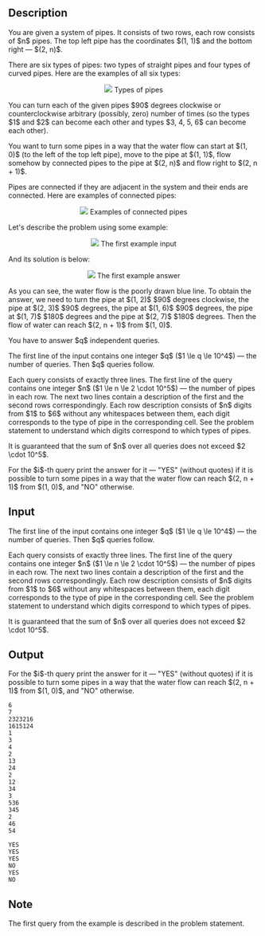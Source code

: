 ## Description

<div><p>You are given a system of pipes. It consists of two rows, each row consists of $n$ pipes. The top left pipe has the coordinates $(1, 1)$ and the bottom right — $(2, n)$.</p><p>There are six types of pipes: two types of straight pipes and four types of curved pipes. Here are the examples of all six types:</p><center> <img class="tex-graphics" src="file://laXw4lEM.png" style="max-width: 100.0%;max-height: 100.0%;"> Types of pipes </center><p>You can turn each of the given pipes $90$ degrees clockwise or counterclockwise <span class="tex-font-style-bf">arbitrary (possibly, zero) number of times</span> (so the types $1$ and $2$ can become each other and types $3, 4, 5, 6$ can become each other).</p><p>You want to turn some pipes in a way that the water flow can start at $(1, 0)$ (to the left of the top left pipe), move to the pipe at $(1, 1)$, flow somehow by <span class="tex-font-style-bf">connected pipes</span> to the pipe at $(2, n)$ and flow right to $(2, n + 1)$.</p><p>Pipes are connected if they are adjacent in the system and their ends are connected. Here are examples of connected pipes:</p><center> <img class="tex-graphics" src="file://X6z913nk.png" style="max-width: 100.0%;max-height: 100.0%;"> Examples of connected pipes </center><p>Let's describe the problem using some example:</p><center> <img class="tex-graphics" src="file://4bKywoqc.png" style="max-width: 100.0%;max-height: 100.0%;"> The first example input </center><p>And its solution is below: </p><center> <img class="tex-graphics" src="file://WQkGGO2m.png" style="max-width: 100.0%;max-height: 100.0%;"> The first example answer </center><p>As you can see, the water flow is the poorly drawn blue line. To obtain the answer, we need to turn the pipe at $(1, 2)$ $90$ degrees clockwise, the pipe at $(2, 3)$ $90$ degrees, the pipe at $(1, 6)$ $90$ degrees, the pipe at $(1, 7)$ $180$ degrees and the pipe at $(2, 7)$ $180$ degrees. Then the flow of water can reach $(2, n + 1)$ from $(1, 0)$.</p><p>You have to answer $q$ independent queries.</p></div><div class="input-specification"><p>The first line of the input contains one integer $q$ ($1 \le q \le 10^4$) — the number of queries. Then $q$ queries follow.</p><p>Each query consists of exactly three lines. The first line of the query contains one integer $n$ ($1 \le n \le 2 \cdot 10^5$) — the number of pipes in each row. The next two lines contain a description of the first and the second rows correspondingly. Each row description consists of $n$ digits from $1$ to $6$ without any whitespaces between them, each digit corresponds to the type of pipe in the corresponding cell. See the problem statement to understand which digits correspond to which types of pipes.</p><p>It is guaranteed that the sum of $n$ over all queries does not exceed $2 \cdot 10^5$.</p></div><div class="output-specification"><p>For the $i$-th query print the answer for it — "<span class="tex-font-style-tt">YES</span>" (without quotes) if it is possible to turn some pipes in a way that the water flow can reach $(2, n + 1)$ from $(1, 0)$, and "<span class="tex-font-style-tt">NO</span>" otherwise.</p></div>

## Input

<p>The first line of the input contains one integer $q$ ($1 \le q \le 10^4$) — the number of queries. Then $q$ queries follow.</p><p>Each query consists of exactly three lines. The first line of the query contains one integer $n$ ($1 \le n \le 2 \cdot 10^5$) — the number of pipes in each row. The next two lines contain a description of the first and the second rows correspondingly. Each row description consists of $n$ digits from $1$ to $6$ without any whitespaces between them, each digit corresponds to the type of pipe in the corresponding cell. See the problem statement to understand which digits correspond to which types of pipes.</p><p>It is guaranteed that the sum of $n$ over all queries does not exceed $2 \cdot 10^5$.</p>

## Output

<p>For the $i$-th query print the answer for it — "<span class="tex-font-style-tt">YES</span>" (without quotes) if it is possible to turn some pipes in a way that the water flow can reach $(2, n + 1)$ from $(1, 0)$, and "<span class="tex-font-style-tt">NO</span>" otherwise.</p>





```input1
6
7
2323216
1615124
1
3
4
2
13
24
2
12
34
3
536
345
2
46
54
```




```output1
YES
YES
YES
NO
YES
NO
```



## Note

<p>The first query from the example is described in the problem statement.</p>
